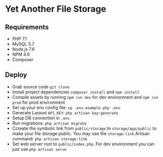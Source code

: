 # Yet Another File Storage

## Requirements

- PHP 7.1
- MySQL 5.7
- Node.js 7.6
- NPM 4.6
- Composer

## Deploy

- Grab source code `git clone`
- Install project dependencies `composer install` and `npm install`
- Compile assets by running `npm run dev` for dev environment and `npm run prod` for prod environment
- Set up your env config file: `cp .env.example.php .env`
- Generate Laravel `API_KEY`: `php artisan key:generate`
- Setup DB connection in `.env`
- Run migrations: `php artisan migrate`
- Ccreate the symbolic link from `public/storage` to `storage/app/public`
to make your file storage public. You may use the `storage:link` Artisan command:
`php artisan storage:link`
- Set web server root to `public/index.php`. For dev environment you can
just use `php artisan serve`
